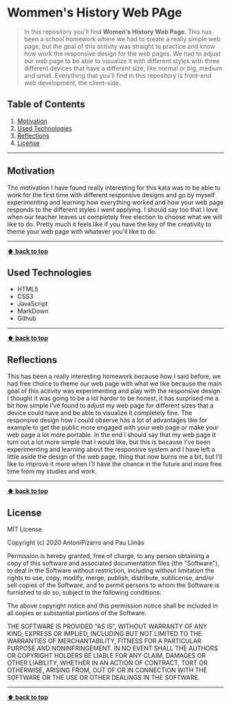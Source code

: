 # Wommen's History Web PAge

> In this repository you'll find **Women's History Web Page**. This has been a school homework where we had to create a really simple web page, but the goal of this activity was straight to practice and know how work the responsive design for the web pages. We had to adjust our web page to be able to visualize it with different styles with three different devices that have a different size, like normal or big, medium and small. Everything that you'll find in this repository is front-end web development, the client-side.

## Table of Contents

1. [Motivation](#motivation)
1. [Used Technologies](#used-technologies)
1. [Reflections](#reflections)
1. [License](#license)

---

## Motivation

The motivation I have found really interesting for this kata was to be able to work for the first time with different responsive designs and go by myself experimenting and learning how everything worked and how your web page responds to the different styles I went applying. I should say too that I love when our teacher leaves us completely free election to choose what we will like to do. Pretty much it feels like if you have the key of the creativity to theme your web page with whatever you'll like to do.  

---

**[⬆ back to top](#table-of-contents)**

## Used Technologies

- HTML5
- CSS3
- JavaScript
- MarkDown
- Github

---

**[⬆ back to top](#table-of-contents)**

## Reflections

This has been a really interesting homework because how I said before, we had free choice to theme our web page with what we like because the main goal of this activity was experimenting and play with the responsive design. I thought it was going to be a lot harder to be honest, it has surprised me a bit how simple I've found to adjust my web page for different sizes that a device could have and be able to visualize it completely fine. The responsive design how I could observe has a lot of advantages like for example to get the public more engaged with your web page or make your web page a lot more portable. In the end I should say that my web page it turn out a lot more simple that I would like, but this is because I've been experimenting and learning about the responsive system and I have left a little aside the design of the web page, thing that now burns me a bit, but I'll like to improve it more when I'll have the chance in the future and more free time from my studies and work.

---

**[⬆ back to top](#table-of-contents)**

## License

MIT License

Copyright (c) 2020 AntoniPizarro and Pau Llinàs

Permission is hereby granted, free of charge, to any person obtaining a copy
of this software and associated documentation files (the "Software"), to deal
in the Software without restriction, including without limitation the rights
to use, copy, modify, merge, publish, distribute, sublicense, and/or sell
copies of the Software, and to permit persons to whom the Software is
furnished to do so, subject to the following conditions:

The above copyright notice and this permission notice shall be included in all
copies or substantial portions of the Software.

THE SOFTWARE IS PROVIDED "AS IS", WITHOUT WARRANTY OF ANY KIND, EXPRESS OR
IMPLIED, INCLUDING BUT NOT LIMITED TO THE WARRANTIES OF MERCHANTABILITY,
FITNESS FOR A PARTICULAR PURPOSE AND NONINFRINGEMENT. IN NO EVENT SHALL THE
AUTHORS OR COPYRIGHT HOLDERS BE LIABLE FOR ANY CLAIM, DAMAGES OR OTHER
LIABILITY, WHETHER IN AN ACTION OF CONTRACT, TORT OR OTHERWISE, ARISING FROM,
OUT OF OR IN CONNECTION WITH THE SOFTWARE OR THE USE OR OTHER DEALINGS IN THE
SOFTWARE.

---

**[⬆ back to top](#table-of-contents)**
